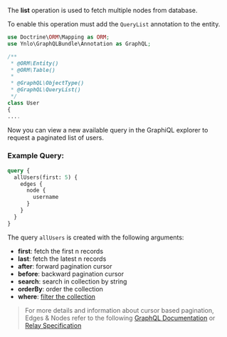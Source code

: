 The **list** operation is used to fetch multiple nodes from database.

To enable this operation must add the `QueryList` annotation to the entity.

````php
use Doctrine\ORM\Mapping as ORM;
use Ynlo\GraphQLBundle\Annotation as GraphQL;

/**
 * @ORM\Entity()
 * @ORM\Table()
 *
 * @GraphQL\ObjectType()
 * @GraphQL\QueryList()
 */
class User
{
....
````
Now you can view a new available query in the GraphiQL explorer to request a paginated list of users.

### Example Query:
````graphql
query {
  allUsers(first: 5) {
    edges {
      node {
        username
      }
    }
  }
}
````

The query `allUsers` is created with the following arguments:

- **first**: fetch the first n records
- **last**: fetch the latest n records
- **after**: forward pagination cursor
- **before**: backward pagination cursor
- **search**: search in collection by string
- **orderBy**: order the collection
- **where**: [filter the collection](./02_Filters.md)

> For more details and information about cursor based pagination,
Edges & Nodes refer to the following [GraphQL Documentation](http://graphql.org/learn/pagination/#pagination-and-edges)
or [Relay Specification](https://facebook.github.io/relay/graphql/connections.htm)
